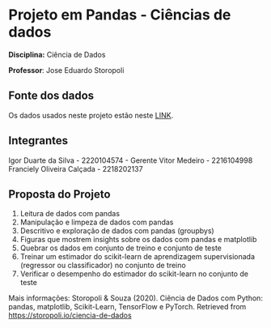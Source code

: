 # Projeto em Pandas - Ciências de dados 
**Disciplina:** Ciência de Dados

**Professor**: Jose Eduardo Storopoli

## Fonte dos dados

Os dados usados neste projeto estão neste [LINK](https://www.gov.br/inep/pt-br/acesso-a-informacao/dados-abertos/indicadores-educacionais/nivel-socioeconomico).

## Integrantes
Igor Duarte da Silva - 2220104574 - Gerente
Vitor Medeiro - 2216104998
Franciely Oliveira Calçada - 2218202137

## Proposta do Projeto
1. Leitura de dados com pandas
2. Manipulação e limpeza de dados com pandas
3. Descritivo e exploração de dados com pandas (groupbys)
4. Figuras que mostrem insights sobre os dados com pandas e matplotlib
5. Quebrar os dados em conjunto de treino e conjunto de teste
6. Treinar um estimador do scikit-learn de aprendizagem supervisionada (regressor ou classificador) no conjunto de treino
7. Verificar o desempenho do estimador do scikit-learn no conjunto de teste

Mais informações: Storopoli & Souza (2020). Ciência de Dados com Python: pandas, matplotlib, Scikit-Learn, TensorFlow e PyTorch. Retrieved from https://storopoli.io/ciencia-de-dados
